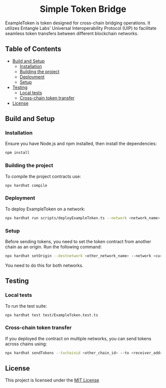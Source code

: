 <div align="center">

  <h1>Simple Token Bridge</h1>

</div>

ExampleToken is token designed for cross-chain bridging operations. It utilizes Entangle Labs' Universal Interoperability Protocol (UIP) to facilitate seamless token transfers between different blockchain networks.

## Table of Contents
- [Build and Setup](#build-and-setup)
    - [Installation](#installation)
    - [Building the project](#building-the-project)
    - [Deployment](#deployment)
    - [Setup](#setup)
- [Testing](#testing)
    - [Local tests](#local-tests)
    - [Cross-chain token transfer](#cross-chain-token-transfer)
- [License](#license)

## Build and Setup

### Installation

Ensure you have Node.js and npm installed, then install the dependencies:
```bash
npm install
```

### Building the project
To compile the project contracts use:
```bash
npx hardhat compile
```

### Deployment
To deploy ExampleToken on a network:
```bash
npx hardhat run scripts/deployExampleToken.ts --network <network_name>
```

### Setup
Before sending tokens, you need to set the token contract from another chain as an origin. Run the following command:
```bash
npx hardhat setOrigin --destnetwork <other_network_name> --network <current_network>
```
You need to do this for both networks.

## Testing

### Local tests
To run the test suite:
```bash
npx hardhat test test/ExampleToken.test.ts
```

### Cross-chain token transfer
If you deployed the contract on multiple networks, you can send tokens across chains using:
```bash
npx hardhat sendTokens --tochainid <other_chain_id> --to <receiver_address_on_other_chain> --amount <amount> --network <current_network>
```

## License
This project is licensed under the [MIT License](./LICENCE)